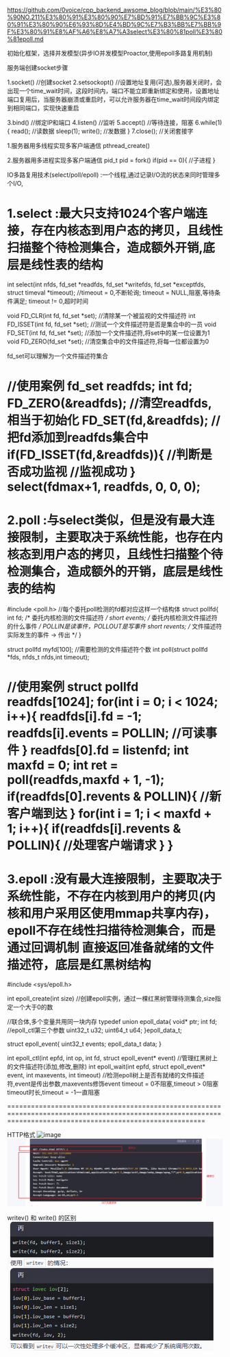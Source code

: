 https://github.com/0voice/cpp_backend_awsome_blog/blob/main/%E3%80%90NO.211%E3%80%91%E3%80%90%E7%BD%91%E7%BB%9C%E3%80%91%E3%80%90%E6%93%8D%E4%BD%9C%E7%B3%BB%E7%BB%9F%E3%80%91%E8%AF%A6%E8%A7%A3select%E3%80%81poll%E3%80%81epoll.md

初始化框架，选择并发模型(异步IO并发模型Proactor,使用epoll多路复用机制)

服务端创建socket步骤

1.socket()      //创建socket
2.setsockopt()  //设置地址复用(可选),服务器关闭时，会出现一个time_wait时间，这段时间内，端口不能立即重新绑定和使用，设置地址端口复用后，当服务器崩溃或重启时，可以允许服务器在time_wait时间段内绑定 到相同端口，实现快速重启

3.bind()        //绑定IP和端口
4.listen()      //监听
5.accept()      //等待连接，阻塞
6.while(1){
    read();     //读数据
    sleep(1);
    write();    //发数据
}
7.close();      //关闭套接字



1.服务器用多线程实现多客户端通信
pthread_create()

2.服务器用多进程实现多客户端通信
pid_t pid = fork()
if(pid == 0){
    //子进程
}


IO多路复用技术(select/poll/epoll)
:一个线程,通过记录I/O流的状态来同时管理多个I/O,

1.select        :最大只支持1024个客户端连接，存在内核态到用户态的拷贝，且线性扫描整个待检测集合，造成额外开销,底层是线性表的结构
==============================================================================================================================================================
int select(int nfds, fd_set *readfds, fd_set *writefds,
           fd_set *exceptfds, struct timeval *timeout);     //timeout = 0,不断轮询; timeout = NULL,阻塞,等待条件满足; timeout != 0,超时时间

void FD_CLR(int fd, fd_set *set);   //清除某一个被监视的文件描述符
int  FD_ISSET(int fd, fd_set *set); //测试一个文件描述符是否是集合中的一员
void FD_SET(int fd, fd_set *set);   //添加一个文件描述符,将set中的某一位设置为1
void FD_ZERO(fd_set *set);          //清空集合中的文件描述符,将每一位都设置为0

fd_set可以理解为一个文件描述符集合

//使用案例
fd_set readfds;
int fd;
FD_ZERO(&readfds);   //清空readfds,相当于初始化
FD_SET(fd,&readfds);    //把fd添加到readfds集合中
if(FD_ISSET(fd,&readfds)){      //判断是否成功监视
    //监视成功
}
select(fdmax+1, readfds, 0, 0, 0);
==============================================================================================================================================================



2.poll          :与select类似，但是没有最大连接限制，主要取决于系统性能，也存在内核态到用户态的拷贝，且线性扫描整个待检测集合，造成额外的开销，底层是线性表的结构
==============================================================================================================================================================
#include <poll.h>
//每个委托poll检测的fd都对应这样一个结构体
struct pollfd{
    int fd;             /* 委托内核检测的文件描述符 */
    short events;       /* 委托内核检测文件描述符的什么事件 */          POLLIN是读事件，POLLOUT是写事件
    short revents;      /* 文件描述符实际发生的事件 -> 传出 */
}

struct pollfd myfd[100];    //需要检测的文件描述符个数
int poll(struct pollfd *fds, nfds_t nfds,int timeout);

//使用案例
struct pollfd readfds[1024];
for(int i = 0; i < 1024; i++){
    readfds[i].fd = -1;
    readfds[i].events = POLLIN;      //可读事件
}
readfds[0].fd = listenfd;
int maxfd = 0;
int ret = poll(readfds,maxfd + 1, -1);
if(readfds[0].revents & POLLIN){
    //新客户端到达
}
for(int i = 1; i < maxfd + 1; i++){
    if(readfds[i].revents & POLLIN){
        //处理客户端请求
    }
}
==============================================================================================================================================================


3.epoll         :没有最大连接限制，主要取决于系统性能，不存在内核到用户的拷贝(内核和用户采用区使用mmap共享内存)，epoll不存在线性扫描待检测集合，而是通过回调机制
                    直接返回准备就绪的文件描述符，底层是红黑树结构
==============================================================================================================================================================
#include <sys/epoll.h>

int epoll_create(int size)      //创建epoll实例，通过一棵红黑树管理待测集合,size指定一个大于0的数

//联合体,多个变量共用同一块内存
typedef union epoll_data{
    void* ptr;
    int fd;     //epoll_ctl第三个参数
    uint32_t u32;
    uint64_t u64;
}epoll_data_t;

struct epoll_event{
    uint32_t events;
    epoll_data_t data;
}

int epoll_ctl(int epfd, int op, int fd, struct epoll_event* event)      //管理红黑树上的文件描述符(添加,修改,删除)
int epoll_wait(int epfd, struct epoll_event* event, int maxevents, int timeout)     //检测epoll树上是否有就绪的文件描述符,event是传出参数,maxevents修饰event
                                                                                        timeout = 0不阻塞,timeout > 0阻塞timeout时长,timeout = -1一直阻塞

==============================================================================================================================================================

HTTP格式
![image](https://github.com/user-attachments/assets/67901af0-f90e-4567-8e43-2d973d77ebc6)
![alt text](image-2.png)

writev() 和 write() 的区别
![alt text](image-3.png)